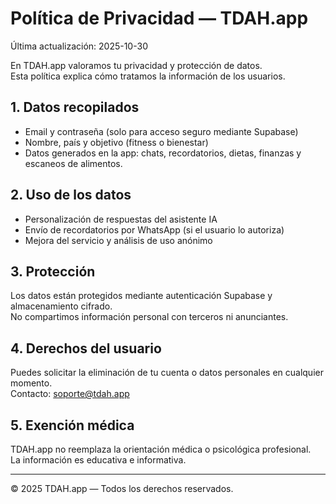 # Política de Privacidad — TDAH.app
Última actualización: 2025-10-30

En TDAH.app valoramos tu privacidad y protección de datos.  
Esta política explica cómo tratamos la información de los usuarios.

## 1. Datos recopilados
- Email y contraseña (solo para acceso seguro mediante Supabase)
- Nombre, país y objetivo (fitness o bienestar)
- Datos generados en la app: chats, recordatorios, dietas, finanzas y escaneos de alimentos.

## 2. Uso de los datos
- Personalización de respuestas del asistente IA
- Envío de recordatorios por WhatsApp (si el usuario lo autoriza)
- Mejora del servicio y análisis de uso anónimo

## 3. Protección
Los datos están protegidos mediante autenticación Supabase y almacenamiento cifrado.  
No compartimos información personal con terceros ni anunciantes.

## 4. Derechos del usuario
Puedes solicitar la eliminación de tu cuenta o datos personales en cualquier momento.  
Contacto: soporte@tdah.app

## 5. Exención médica
TDAH.app no reemplaza la orientación médica o psicológica profesional.  
La información es educativa e informativa.

---
© 2025 TDAH.app — Todos los derechos reservados.

